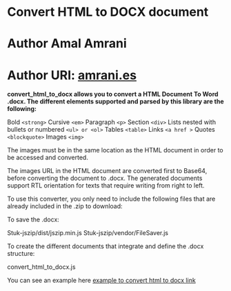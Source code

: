 # Convert HTML to DOCX document
# Author Amal Amrani 
# Author URI: [amrani.es](http://amrani.es/ "Amal Amrani Website link")

**convert_html_to_docx allows you to convert a HTML Document To Word .docx. The different elements supported and parsed by this library are the following:**


Bold `<strong>`
Cursive `<em>`
Paragraph `<p>`
Section  `<div>`
Lists nested with bullets or numbered `<ul> or <ol>`
Tables `<table>`
Links `<a href >`
Quotes `<blockquote>`
Images `<img>`

The images must be in the same location as the HTML document in order to be accessed and converted.

The images URL in the HTML document are converted first to Base64, before converting the document to .docx.
The generated documents support RTL orientation for texts that require writing from right to left.


To use this converter, you only need to include the following files that are already included in the .zip to download:


To save the .docx:

Stuk-jszip/dist/jszip.min.js 
Stuk-jszip/vendor/FileSaver.js

To create the different documents that integrate and define the .docx structure:

convert_html_to_docx.js

You can see an example here [example to convert html to docx link](http://amrani.es/proyectos/conversor-HTML-DOCX/convert-html-to-docx.html "convert html document to .docx")

